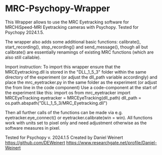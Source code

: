 # MRC-Psychopy-Wrapper
This Wrapper allows to use the MRC Eyetracking software for MRCHiSpeed-MRI Eyetracking cameras with Psychopy. Tested for Psychopy 2024.1.5.

The wrapper also adds some additional basic functions: calibrate(), start_recording(), stop_recording() and send_message(), though all but calibrate() are essentially renamings of existing MRC functions (which are also still callable).

Import instruction:
To import this wrapper ensure that the MRCEyetracking.dll is stored in the "DLL_1_5_3" folder within the same directory of the experiment (or adjust the dll_path variable accordingly) and place the mrc_eyetracker.py in the same folder as the experiment (or adjust the from line in the code component)
Use a code-component at the start of the experiment like this:
    import os
    from mrc_eyetracker import MRCEyeTracking
    eyetracker = MRCEyeTracking(dll_path)
    dll_path = os.path.abspath("DLL_1_5_3/MRC_Eyetracking.dll")
    
Then all further calls of the functions can be made via e.g. eyetracker.eye_connect() or eyetracker.calibrate(win = win). All functions work with units set to pixel only and need adjustment otherwise as the software measures in pixel.

Tested for Psychopy v. 2024.1.5
Created by Daniel Weinert https://github.com/DEWeinert https://www.researchgate.net/profile/Daniel-Weinert
